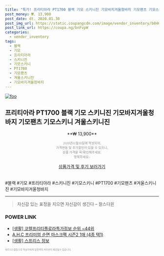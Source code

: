 ```yaml
--- 
title: "특가! 프리티아라 PT1700 블랙 기모 스키니진 기모바지겨울청바지 기모팬츠 기모스키..." 
post_money: ₩. 13,900 
post_date: dt. 2020.01.30 
post_img_url: https://static.coupangcdn.com/image/vendor_inventory/b846/22aa170d5f8457eef7263617b70180dc63bdc09b43ec4b68dd44f7574138.jpg 
post_link_url: https://coupa.ng/bnFvpW 
categories: 
  - vendor_inventory 
tags: 
  - 블랙 
  - 기모 
  - 프리티아라 
  - 스키니진 
  - 기모스키니 
  - PT1700 
  - 기모팬츠 
  - 겨울스키니진 
  - 기모바지겨울청바지 
--- 
```

[![foo](https://static.coupangcdn.com/image/vendor_inventory/b846/22aa170d5f8457eef7263617b70180dc63bdc09b43ec4b68dd44f7574138.jpg)](https://coupa.ng/bnFvpW) 

## 프리티아라 PT1700 블랙 기모 스키니진 기모바지겨울청바지 기모팬츠 기모스키니 겨울스키니진 
<p style="text-align: center;">**₩ 13,900**</p> 
<p style="text-align: center;"><span style="color: #898c8f; font-family: Georgia,Times,serif; font-size: 0.75em;">2020년01월30일에 작성되어, <br>가격변동 및 추가할인이 있을 수 있으니,<br> 상품 가격을 꼭!확인해주세요.<br>행복하세요~</span> 
</p>	 
<div markdown="0" style="text-align: center;"><a href="https://coupa.ng/bnFvpW" class="btn btn--success">상품가격 및 후기 보러가기</a></div> 
<br><br> 
  #블랙 #기모 #프리티아라 #스키니진 #기모스키니 #PT1700 #기모팬츠 #겨울스키니진 #기모바지겨울청바지 
<hr> 

> 자신감 있는 표정을 지으면 자신감이 생긴다 – 찰스다윈 


### POWER LINK

* <a href="https://blog.naver.com/fasyy4321/221773674077" target="_blank"> [생활] 코렐프리티플로라특가정보 순위 ~44위</a>
* <a href="https://blog.naver.com/sakai111/221776780943" target="_blank">A.H.C 프리미엄 순면 마스크팩 시즌2 1매 (4종 택1)</a>
* <a href="https://blog.naver.com/fasyy4321/221766373149" target="_blank"> [생활] 스프리스 정보 </a>

<span style="color: #898c8f; font-family: Georgia,Times,serif; font-size: 0.55em;">파트너스활동으로 작성자에게 일정액의 커미션이 제공될수 있습니다.</span> 
